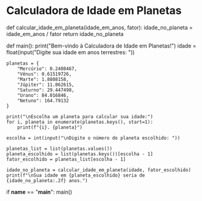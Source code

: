 # Calculadora de Idade em Planetas

def calcular_idade_em_planeta(idade_em_anos, fator):
    idade_no_planeta = idade_em_anos / fator
    return idade_no_planeta

def main():
    print("Bem-vindo à Calculadora de Idade em Planetas!")
    idade = float(input("Digite sua idade em anos terrestres: "))
    
    planetas = {
        "Mercúrio": 0.2408467,
        "Vênus": 0.61519726,
        "Marte": 1.8808158,
        "Júpiter": 11.862615,
        "Saturno": 29.447498,
        "Urano": 84.016846,
        "Netuno": 164.79132
    }
    
    print("\nEscolha um planeta para calcular sua idade:")
    for i, planeta in enumerate(planetas.keys(), start=1):
        print(f"{i}. {planeta}")
    
    escolha = int(input("\nDigite o número do planeta escolhido: "))
    
    planetas_list = list(planetas.values())
    planeta_escolhido = list(planetas.keys())[escolha - 1]
    fator_escolhido = planetas_list[escolha - 1]
    
    idade_no_planeta = calcular_idade_em_planeta(idade, fator_escolhido)
    print(f"\nSua idade em {planeta_escolhido} seria de {idade_no_planeta:.2f} anos.")

if __name__ == "__main__":
    main()

